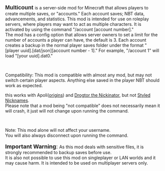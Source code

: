 <section class="project-description">
<p><span style="font-size:14px"><span style="font-family:arial, helvetica, sans-serif;font-size:18px"><strong>Multicount&nbsp;</strong></span><span style="font-family:arial, helvetica, sans-serif">i</span>s a server-side mod for Minecraft that allows players to create multiple saves, or "accounts." Each account saves; NBT data, advancements, and statistics. This mod is intended for use on roleplay servers, where players may want to act as multiple characters. It is activated by using the command "/account [account number]." <br>The mod has a config option that allows server owners to set a limit for the number of accounts a player can have, the default is 3. Each account creates a backup in the normal player saves folder under the format "[player uuid].[dat/json][account number - 1]." For example, "/account 1" will load "[your uuid].dat0."</span></p>
<p>&nbsp;</p>
<p><span style="font-size:14px">Compatibility</span>: This mod is compatible with almost any mod, but may not switch certain player aspects. Anything else saved in the player NBT should work as expected.</p>
<p>this works with Apoli(<a href="https://www.curseforge.com/minecraft/mc-mods/origins" rel="nofollow">origins</a>) and&nbsp;<a href="https://www.curseforge.com/minecraft/mc-mods/drogtor" rel="nofollow">Drogtor the Nickinator</a>, but not&nbsp;<a href="https://www.curseforge.com/minecraft/mc-mods/styled-nicknames" rel="nofollow">Styled Nicknames</a>.<br>Please note that a mod being "not compatible" does not necessarily mean it will crash, it just will not change upon running the command.</p>
<p>&nbsp;</p>
<p><span style="font-size:14px">Note</span>: This mod alone will not affect your username. <br>You will also always disconnect upon running the command.<br><br><span style="font-size:18px"><strong>Important Warning</strong>: <span style="font-size:14px">As this mod deals with sensitive files, it is strongly recommended to backup saves before use. </span></span><br><span style="font-size:14px">It is also not possible to use this mod on singleplayer or LAN worlds and it may cause harm. It is intended to be used on multiplayer servers only.</span></p>
</section>
